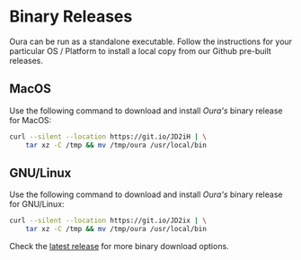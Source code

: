 # Binary Releases

Oura can be run as a standalone executable. Follow the instructions for your particular OS / Platform to install a local copy from our Github pre-built releases.

## MacOS

Use the following command to download and install _Oura's_ binary release for MacOS:

```sh
curl --silent --location https://git.io/JD2iH | \
    tar xz -C /tmp && mv /tmp/oura /usr/local/bin
```

## GNU/Linux

Use the following command to download and install _Oura's_ binary release for GNU/Linux:

```sh
curl --silent --location https://git.io/JD2ix | \
    tar xz -C /tmp && mv /tmp/oura /usr/local/bin
```

Check the [latest release](https://github.com/txpipe/oura/releases/latest) for more binary download options.
